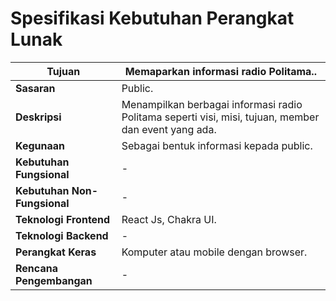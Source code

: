 # Spesifikasi Kebutuhan Perangkat Lunak 

| **Tujuan** | Memaparkan informasi radio Politama.. |
|---|---|
| **Sasaran** | Public. |
| **Deskripsi** | Menampilkan berbagai informasi radio Politama seperti visi, misi, tujuan, member dan event yang ada. |
| **Kegunaan** | Sebagai bentuk informasi kepada public. |
| **Kebutuhan Fungsional** | - |
| **Kebutuhan Non-Fungsional** | - |
| **Teknologi Frontend** | React Js, Chakra UI. |
| **Teknologi Backend** | - |
| **Perangkat Keras** | Komputer atau mobile dengan browser. |
| **Rencana Pengembangan** | - |